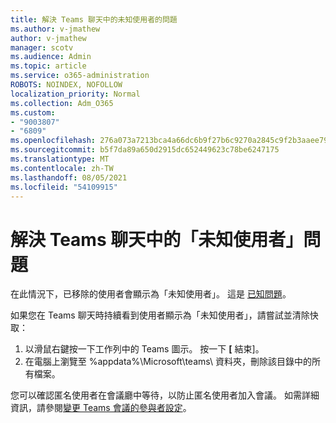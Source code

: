 ```yaml
---
title: 解決 Teams 聊天中的未知使用者的問題
ms.author: v-jmathew
author: v-jmathew
manager: scotv
ms.audience: Admin
ms.topic: article
ms.service: o365-administration
ROBOTS: NOINDEX, NOFOLLOW
localization_priority: Normal
ms.collection: Adm_O365
ms.custom:
- "9003807"
- "6809"
ms.openlocfilehash: 276a073a7213bca4a66dc6b9f27b6c9270a2845c9f2b3aaee791ce28f17e9a75
ms.sourcegitcommit: b5f7da89a650d2915dc652449623c78be6247175
ms.translationtype: MT
ms.contentlocale: zh-TW
ms.lasthandoff: 08/05/2021
ms.locfileid: "54109915"
---
```

# <a name="resolving-issue-with-unknown-user-in-teams-chat"></a>解決 Teams 聊天中的「未知使用者」問題

在此情況下，已移除的使用者會顯示為「未知使用者」。 這是 [已知問題](https://docs.microsoft.com/microsoftteams/troubleshoot/known-issues/removed-user-appears-as-unknown)。

如果您在 Teams 聊天時持續看到使用者顯示為「未知使用者」，請嘗試並清除快取：

1.  以滑鼠右鍵按一下工作列中的 Teams 圖示。 按一下  **[** 結束]。
2.  在電腦上瀏覽至 %appdata%\Microsoft\teams\ 資料夾，刪除該目錄中的所有檔案。

您可以確認匿名使用者在會議廳中等待，以防止匿名使用者加入會議。 如需詳細資訊，請參閱[變更 Teams 會議的參與者設定](https://support.microsoft.com/office/change-participant-settings-for-a-teams-meeting-53261366-dbd5-45f9-aae9-a70e6354f88e)。
